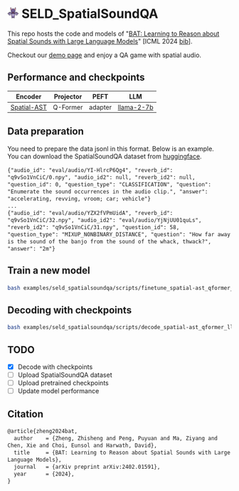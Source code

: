# <img src="assets/bat.png" alt="SELD_SpatialSoundQA" width="25" height="25"> SELD_SpatialSoundQA

This repo hosts the code and models of "[BAT: Learning to Reason about Spatial Sounds with Large Language Models](https://arxiv.org/abs/2402.01591)" [ICML 2024 [bib](https://github.com/zszheng147/Spatial-AST#citation)]. 

Checkout our [demo page](https://zhishengzheng.com/BAT/) and enjoy a QA game with spatial audio.

## Performance and checkpoints
Encoder | Projector | PEFT | LLM
|---|---|---|---|
[Spatial-AST](https://huggingface.co/zhisheng01/Bat/blob/main/spatial-ast.pth) | Q-Former | adapter |[llama-2-7b](https://huggingface.co/meta-llama/Llama-2-7b) 

## Data preparation
You need to prepare the data jsonl in this format. Below is an example.  
You can download the SpatialSoundQA dataset from [huggingface](https://huggingface.co/datasets/zhisheng01/SpatialSoundQA).
```
{"audio_id": "eval/audio/YI-HlrcP6Qg4", "reverb_id": "q9vSo1VnCiC/0.npy", "audio_id2": null, "reverb_id2": null, "question_id": 0, "question_type": "CLASSIFICATION", "question": "Enumerate the sound occurrences in the audio clip.", "answer": "accelerating, revving, vroom; car; vehicle"}
...
{"audio_id": "eval/audio/YZX2fVPmUidA", "reverb_id": "q9vSo1VnCiC/32.npy", "audio_id2": "eval/audio/YjNjUU01quLs", "reverb_id2": "q9vSo1VnCiC/31.npy", "question_id": 58, "question_type": "MIXUP_NONBINARY_DISTANCE", "question": "How far away is the sound of the banjo from the sound of the whack, thwack?", "answer": "2m"}
```

## Train a new model
```bash
bash examples/seld_spatialsoundqa/scripts/finetune_spatial-ast_qformer_llama_2_7b.sh
```

## Decoding with checkpoints
```bash
bash examples/seld_spatialsoundqa/scripts/decode_spatial-ast_qformer_llama_2_7b.sh
```


## TODO
- [x] Decode with checkpoints
- [ ] Upload SpatialSoundQA dataset
- [ ] Upload pretrained checkpoints
- [ ] Update model performance

## Citation
```
@article{zheng2024bat,
  author    = {Zheng, Zhisheng and Peng, Puyuan and Ma, Ziyang and Chen, Xie and Choi, Eunsol and Harwath, David},
  title     = {BAT: Learning to Reason about Spatial Sounds with Large Language Models},
  journal   = {arXiv preprint arXiv:2402.01591},
  year      = {2024},
}
```